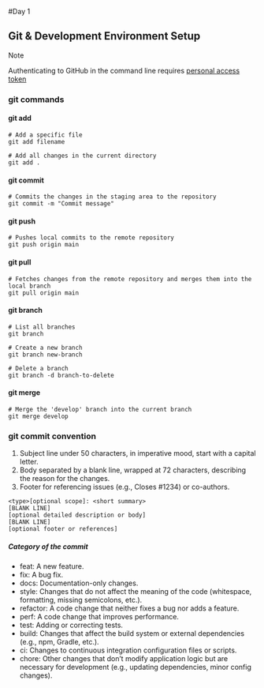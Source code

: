 #Day 1

## Git & Development Environment Setup

> [!NOTE]
> Authenticating to GitHub in the command line requires [personal access token]()

### git commands
#### git add
```
# Add a specific file
git add filename

# Add all changes in the current directory
git add .
```
#### git commit
```
# Commits the changes in the staging area to the repository
git commit -m "Commit message"
```
#### git push
```
# Pushes local commits to the remote repository
git push origin main
```
#### git pull
```
# Fetches changes from the remote repository and merges them into the local branch
git pull origin main
```
#### git branch
```
# List all branches
git branch

# Create a new branch
git branch new-branch

# Delete a branch
git branch -d branch-to-delete
```
#### git merge
```
# Merge the 'develop' branch into the current branch
git merge develop
```

### git commit convention
1.	Subject line under 50 characters, in imperative mood, start with a capital letter.
2.	Body separated by a blank line, wrapped at 72 characters, describing the reason for the changes.
3.	Footer for referencing issues (e.g., Closes #1234) or co-authors.
```
<type>[optional scope]: <short summary>
[BLANK LINE]
[optional detailed description or body]
[BLANK LINE]
[optional footer or references]
```
##### Category of the commit
- feat: A new feature.
- fix: A bug fix.
- docs: Documentation-only changes.
- style: Changes that do not affect the meaning of the code (whitespace, formatting, missing semicolons, etc.).
- refactor: A code change that neither fixes a bug nor adds a feature.
- perf: A code change that improves performance.
- test: Adding or correcting tests.
- build: Changes that affect the build system or external dependencies (e.g., npm, Gradle, etc.).
- ci: Changes to continuous integration configuration files or scripts.
- chore: Other changes that don’t modify application logic but are necessary for development (e.g., updating dependencies, minor config changes).